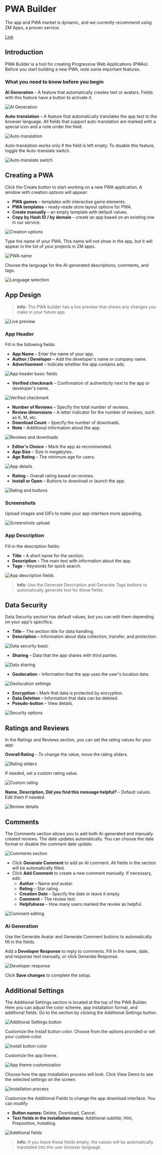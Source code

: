 # PWA Builder

The app and PWA market is dynamic, and we currently recommend using ZM Apps, a proven service.

[Link](https://zm.app/) 

## Introduction

PWA Builder is a tool for creating Progressive Web Applications (PWAs). Before you start building a new PWA, note some important features.

### What you need to know before you begin

**AI Generation** – A feature that automatically creates text or avatars. Fields with this feature have a button to activate it.

![AI Generation](/img/5.6/image1.png)

**Auto-translation** – A feature that automatically translates the app text to the browser language. All fields that support auto-translation are marked with a special icon and a note under the field.

![Auto-translation](/img/5.6/image2.png)

Auto-translation works only if the field is left empty. To disable this feature, toggle the Auto-translate switch.

![Auto-translate switch](/img/5.6/image3.png)

## Creating a PWA

Click the Create button to start working on a new PWA application. A window with creation options will appear:

- **PWA games** – templates with interactive game elements.
- **PWA templates** – ready-made store layout options for PWA.
- **Create manually** – an empty template with default values.
- **Copy by Hash ID / by domain** – create an app based on an existing one in our service.

![Creation options](/img/5.6/image4.png)

Type the name of your PWA. This name will not show in the app, but it will appear in the list of your projects in ZM apps.

![PWA name](/img/5.6/image5.png)

Choose the language for the AI-generated descriptions, comments, and tags.

![Language selection](/img/5.6/image6.png)

## App Design

> **Info:** The PWA builder has a live preview that shows any changes you make in your future app.

![Live preview](/img/5.6/image7.png)

### App Header

Fill in the following fields:

- **App Name** – Enter the name of your app.
- **Author / Developer** – Add the developer's name or company name.
- **Advertisement** – Indicate whether the app contains ads.

![App header basic fields](/img/5.6/image8.png)

- **Verified checkmark** – Confirmation of authenticity next to the app or developer's name.

![Verified checkmark](/img/5.6/image9.png)

- **Number of Reviews** – Specify the total number of reviews.
- **Review dimensions** – A letter indicator for the number of reviews, such as K, M, etc.
- **Download Count** – Specify the number of downloads.
- **Note** – Additional information about the app.

![Reviews and downloads](/img/5.6/image10.png)

- **Editor's Choice** – Mark the app as recommended.
- **App Size** – Size in megabytes.
- **Age Rating** – The minimum age for users.

![App details](/img/5.6/image11.png)

- **Rating** – Overall rating based on reviews.
- **Install or Open** – Buttons to download or launch the app.

![Rating and buttons](/img/5.6/image12.png)

### Screenshots

Upload images and GIFs to make your app interface more appealing.

![Screenshots upload](/img/5.6/image13.png)

### App Description

Fill in the description fields:

- **Title** – A short name for the section.
- **Description** – The main text with information about the app.
- **Tags** – Keywords for quick search.

![App description fields](/img/5.6/image14.png)

> **Info:** Use the Generate Description and Generate Tags buttons to automatically generate text for these fields.

## Data Security

Data Security section has default values, but you can edit them depending on your app's specifics:

- **Title** – The section title for data handling.
- **Description** – Information about data collection, transfer, and protection.

![Data security basic](/img/5.6/image15.png)

- **Sharing** – Data that the app shares with third parties.

![Data sharing](/img/5.6/image16.png)

- **Geolocation** – Information that the app uses the user's location data.

![Geolocation settings](/img/5.6/image17.png)

- **Encryption** – Mark that data is protected by encryption.
- **Data Deletion** – Information that data can be deleted.
- **Pseudo-button** – View details.

![Security options](/img/5.6/image18.png)

## Ratings and Reviews

In the Ratings and Reviews section, you can set the rating values for your app:

**Overall Rating** – To change the value, move the rating sliders.

![Rating sliders](/img/5.6/image19.png)

If needed, set a custom rating value.

![Custom rating](/img/5.6/image20.png)

**Name, Description, Did you find this message helpful?** – Default values. Edit them if needed.

![Review details](/img/5.6/image21.png)

## Comments

The Comments section allows you to add both AI-generated and manually created reviews. The date updates automatically. You can choose the date format or disable the comment date update.

![Comments section](/img/5.6/image22.png)

- Click **Generate Comment** to add an AI comment. All fields in the section will be automatically filled.
- Click **Add Comment** to create a new comment manually. If necessary, edit:
  - **Author** – Name and avatar.
  - **Rating** – Star rating.
  - **Creation Date** – Specify the date or leave it empty.
  - **Comment** – The review text.
  - **Helpfulness** – How many users marked the review as helpful.

![Comment editing](/img/5.6/image23.png)

### AI Generation

Use the Generate Avatar and Generate Comment buttons to automatically fill in the fields.

Add a **Developer Response** to reply to comments. Fill in the name, date, and response text manually, or click Generate Response.

![Developer response](/img/5.6/image24.png)

Click **Save changes** to complete the setup.

## Additional Settings

The Additional Settings section is located at the top of the PWA Builder. Here you can adjust the color scheme, app installation format, and additional fields. Go to the section by clicking the Additional Settings button.

![Additional Settings button](/img/5.6/image25.png)

Customize the Install button color. Choose from the options provided or set your custom color.

![Install button color](/img/5.6/image26.png)

Customize the app theme.

![App theme customization](/img/5.6/image27.png)

Choose how the app installation process will look. Click View Demo to see the selected settings on the screen.

![Installation process](/img/5.6/image28.png)

Customize the Additional Fields to change the app download interface. You can modify:

- **Button names:** Delete, Download, Cancel.
- **Text fields in the installation menu:** Additional subtitle, Hint, Preposition, Installing.

![Additional fields](/img/5.6/image29.png)

> **Info:** If you leave these fields empty, the values will be automatically translated into the user browser language.